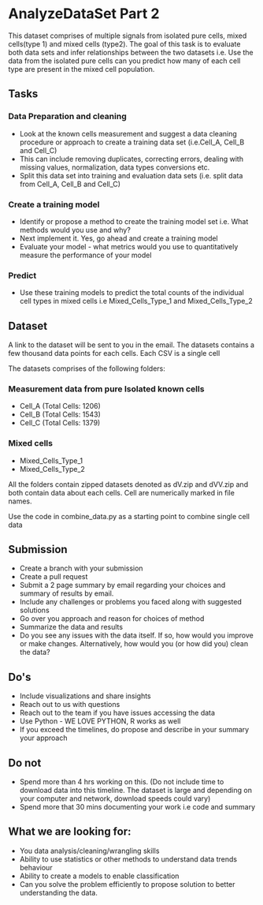 # AnalyzeDataSet Part 2

This dataset comprises of multiple signals from isolated pure cells, mixed cells(type 1) and mixed cells (type2). The goal of this task is to evaluate both data sets and infer relationships between the two datasets i.e. Use the data from the isolated pure cells can you predict how many of each cell type are present in the mixed cell population.

## Tasks
### Data Preparation and cleaning
* Look at the known cells measurement and suggest a data cleaning procedure or approach to create a training data set (i.e.Cell_A, Cell_B and Cell_C)
* This can include removing duplicates, correcting errors, dealing with missing values, normalization, data types conversions etc.
* Split this data set into training and evaluation data sets (i.e. split data from Cell_A, Cell_B and Cell_C)

### Create a training model
* Identify or propose a method to create the training model set i.e. What methods would you use and why? 
* Next implement it. Yes, go ahead and create a training model 
* Evaluate your model - what metrics would you use to quantitatively measure the performance of your model

### Predict
* Use these training models to predict the total counts of the individual cell types in mixed cells i.e Mixed_Cells_Type_1 and Mixed_Cells_Type_2

## Dataset
A link to the dataset will be sent to you in the email. The datasets contains a few thousand data points for each cells.
Each CSV is a single cell

The datasets comprises of the following folders:
### Measurement data from pure Isolated known cells
* Cell_A (Total Cells: 1206)
* Cell_B (Total Cells: 1543)
* Cell_C (Total Cells: 1379)

### Mixed cells
* Mixed_Cells_Type_1
* Mixed_Cells_Type_2

All the folders contain zipped datasets denoted as dV.zip and dVV.zip and both contain data about each cells. Cell are numerically marked in file names.

Use the code in combine_data.py as a starting point to combine single cell data

## Submission
* Create a branch with your submission
* Create a pull request
* Submit a 2 page summary by email regarding your choices and summary of results by email. 
 * Include any challenges or problems you faced along with suggested solutions
 * Go over you approach and reason for choices of method
 * Summarize the data and results
 * Do you see any issues with the data itself. If so, how would you improve or make changes. Alternatively, how would you (or how did you) clean the data?


## Do's
* Include visualizations and share insights
* Reach out to us with questions
* Reach out to the team if you have issues accessing the data
* Use Python - WE LOVE PYTHON, R works as well
* If you exceed the timelines, do propose and describe in your summary your approach

## Do not 
* Spend more than 4 hrs working on this. (Do not include time to download data into this timeline. The dataset is large and depending on your computer and network, download speeds could vary)
* Spend more that 30 mins documenting your work i.e code and summary

## What we are looking for:
* You data analysis/cleaning/wrangling skills
* Ability to use statistics or other methods to understand data trends behaviour
* Ability to create a models to enable classification
* Can you solve the problem efficiently to propose solution to better understanding the data.


